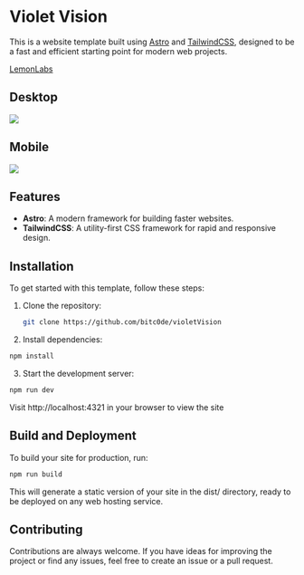 # Violet Vision

This is a website template built using [Astro](https://astro.build/) and [TailwindCSS](https://tailwindcss.com/), designed to be a fast and efficient starting point for modern web projects.

[LemonLabs]([https://astro.build/](https://lemonlabs.es)) 

## Desktop
![](https://i.ibb.co/Phjg5Dc/descarga.jpg)

## Mobile
![](https://i.ibb.co/SXrGrvw/image.png)

## Features

- **Astro**: A modern framework for building faster websites.
- **TailwindCSS**: A utility-first CSS framework for rapid and responsive design.

## Installation

To get started with this template, follow these steps:

1. Clone the repository:
   ```bash
   git clone https://github.com/bitc0de/violetVision
   ```

2. Install dependencies:
```bash
npm install
```

3. Start the development server:
```bash
npm run dev
```

Visit http://localhost:4321 in your browser to view the site

## Build and Deployment

To build your site for production, run:

```bash
npm run build
```
This will generate a static version of your site in the dist/ directory, ready to be deployed on any web hosting service.

## Contributing
Contributions are always welcome. If you have ideas for improving the project or find any issues, feel free to create an issue or a pull request.
